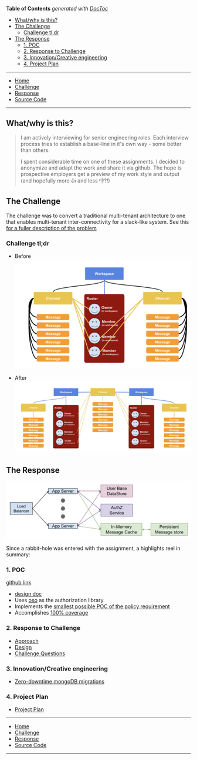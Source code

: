 <!-- START doctoc generated TOC please keep comment here to allow auto update -->
<!-- DON'T EDIT THIS SECTION, INSTEAD RE-RUN doctoc TO UPDATE -->
**Table of Contents**  *generated with [DocToc](https://github.com/thlorenz/doctoc)*

- [What/why is this?](#whatwhy-is-this)
- [The Challenge](#the-challenge)
  - [Challenge tl;dr](#challenge-tldr)
- [The Response](#the-response)
  - [1. POC](#1-poc)
  - [2. Response to Challenge](#2-response-to-challenge)
  - [3. Innovation/Creative engineering](#3-innovationcreative-engineering)
  - [4. Project Plan](#4-project-plan)

<!-- END doctoc generated TOC please keep comment here to allow auto update -->

---

- [Home](https://github.com/sramam/work-sample) 
- [Challenge](https://github.com/sramam/work-samplechallenge.md)
- [Response](https://github.com/sramam/work-samplesolution.md)
- [Source Code](https://github.com/sramam/work-sample)

---

## What/why is this?
> I am actively interviewing for senior engineering roles.
> Each interview process tries to establish a base-line in it's own way - some better than others.
>
> I spent considerable time on one of these assignments. I decided to anonymize and adapt the work and share it via github.
> The hope is prospective employers get a preview of my work style and output (and hopefully more 👍 and less 👎?!)

## The Challenge
The challenge was to convert a traditional multi-tenant architecture to one that  enables multi-tenant inter-connectivity for a slack-like system.
See this [for a fuller description of the problem](./challenge.md)

### Challenge tl;dr 

- Before
![challenge2](./challenge2.jpg)

- After 
![challenge3](./challenge3.jpg)

## The Response

![app-arch](./app-arch.jpg)

Since a rabbit-hole was entered with the assignment, a highlights reel in summary:

### 1. POC 
  [github link](https://github.com/sramam/work-sample)
  - [design doc](../DESIGN.md)
  - Uses [oso](https://www.osohq.com/) as the authorization library
  - Implements the [smallest possible POC of the policy requirement](../gsb.polar)
  - Accomplishes [100% coverage](../README.md#quality)

### 2. Response to Challenge
  - [Approach](./solution.md#approach)
  - [Design](./solution.md#design)
  - [Challenge Questions](./solution.md#responses-to-followup-questions)

### 3. Innovation/Creative engineering
  - [Zero-downtime mongoDB migrations](./solution.md#1-db-schema-migrations)

### 4. Project Plan
  - [Project Plan](./solution.md#5-migration-plan)

---

- [Home](https://github.com/sramam/work-sample) 
- [Challenge](https://github.com/sramam/work-samplechallenge.md)
- [Response](https://github.com/sramam/work-samplesolution.md)
- [Source Code](https://github.com/sramam/work-sample)

---
